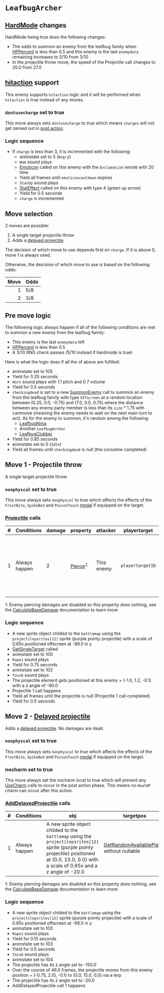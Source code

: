 # `LeafbugArcher`

## [HardMode](../../Damage%20pipeline/HardMode.md) changes
HardMode being true does the following changes:

- The odds to summon an enemy from the leafbug family when [HPPercent](../../Actors%20states/HPPercent.md) is less than 0.5 and this enemy is the last `enemydata` remaining increases to 5/10 from 3/10
- In the projectile throw move, the speed of the Projectile call changes to 20.0 from 27.0

## [hitaction](../../Battle%20flow/Update%20flows/Controlled%20flow.md#enemies-hitaction) support
This enemy supports `hitaction` logic and it will be performed when `hitaction` is true instead of any moves.

### `dontusecharge` set to true
This move always sets `dontusecharge` to true which means `charges` will not get zeroed out in [post action](../../Battle%20flow/Action%20coroutines/DoAction.md#post-action).

### Logic sequence

- If `charge` is less than 3, it is incremented with the following:
    - animstate set to 5 (`Angry`)
    - `Wam` sound plays
    - [Emoticon](../../../Entities/EntityControl/EntityControl%20Methods.md#emoticon) called on this enemy with the `Exclamation` emote with 20 time
    - Yield all frames until `emoticoncooldown` expires
    - `StatUp` sound plays
    - [StatEffect](../../Visual%20rendering/StatEffect.md) called on this enemy with type 4 (green up arrow)
    - Yield for 0.5 seconds
    - `charge` is incremented

## Move selection
2 moves are possible:

1. A single target projectile throw
2. Adds a [delayed projectile](../../Actors%20states/Delayed%20projectile.md)

The decision of which move to use depends first on `charge`. If it is above 0, move 1 is always used.

Otherwise, the deicision of which move to use is based on the following odds:

|Move|Odds|
|---:|----|
|1|5/8|
|2|3/8|

## Pre move logic
The following logic always happen if all of the following conditions are met to summon a new enemy from the leafbug family:

- This enemy is the last `enemydata` left
- [HPPercent](../../Actors%20states/HPPercent.md) is less than 0.5
- A 3/10 RNG check passes (5/10 instead if hardmode is true)

Here is what the logic does if all the of above are fufilled:

- animstate set to 105
- Yield for 0.25 seconds
- `Horn` sound plays with 1.1 pitch and 0.7 volume
- Yield for 0.5 seconds
- `checkingdead` is set to a new [SummonEnemy](../../Actors%20states/Enemy%20party%20members/SummonEnemy.md) call to summon an enemy from the leafbug family with type `Offscreen` at a random location between (0.25, 0.0, -0.75) and (7.0, 0.0, 0.75) where the distance between any enemy party member is less than its `size` * 1.75 with cantmove (meaning the enemy needs to wait on the next main turn to act). As for the enemy to summon, it's random among the following:
    - [LeafbugNinja](LeafbugNinja.md)
    - Another `LeafbugArcher`
    - [LeafbugClubber](LeafbugClubber.md)
- Yield for 0.85 seconds
- animstate set to 0 (`Idle`)
- Yield all frames until `checkingdead` is null (the coroutine completed)

## Move 1 - Projectile throw
A single target projectile throw.

### `nonphyscal` set to true
This move always sets `nonphyscal` to true which affects the effects of the `FrostBite`, `SpikeBod` and `PoisonTouch` [medal](../Enums%20and%20IDs/Medal.md) if equipped on the target.

### [Projectile](../../Damage%20pipeline/Projectile.md) calls

|#|Conditions|damage|property|attacker|playertarget|obj|speed|height|extraargs|destroyparticle|audioonhit|audiomoving|spin|nosound|
|-:|---------|------|--------|--------|-----------|---|-----|------|---------|--------------|----------|-----------|----|------|
|1|Always happen|2|[Pierce](../../Damage%20pipeline/AttackProperty.md)<sup>1</sup>|This enemy|`playertargetID`|A new sprite object childed to the `battlemap` using the `projectilepsrites[12]` sprite (purple pointy projectile) positioned at this enemy + (-1.0, 1.2, -0.1) with a scale of 0.65x and a z angle of -90.0|27.0 (20.0 instead if hardmode is true)|0.0|null|null|null|null|Vector3.zero|false|

1: Enemy piercing damages are disabled so this property does nothing, see the [CalculateBaseDamage](../../Damage%20pipeline/CalculateBaseDamage.md#piercing) documentation to learn more

### Logic sequence

- A new sprite object childed to the `battlemap` using the `projectilepsrites[12]` sprite (purple pointy projectile) with a scale of 0.65x positioned offscreen at -99.0 in y
- [GetSingleTarget](../../Actors%20states/Targetting/GetRandomAvaliablePlayer.md#getsingletarget) called
- animstate set to 100
- `Rope1` sound plays
- Yield for 0.75 seconds
- animstate set to 102
- `Toss6` sound plays
- The projectile element gets positioned at this enemy + (-1.0, 1.2, -0.1) with a z angle of -90.0
- Projectile 1 call happens
- Yield all frames until the projectile is null (Projectile 1 call completed)
- Yield for 0.5 seconds

## Move 2 - [Delayed projectile](../../Actors%20states/Delayed%20projectile.md)
Adds a [delayed projectile](../../Actors%20states/Delayed%20projectile.md). No damages are dealt.

### `nonphyscal` set to true
This move always sets `nonphyscal` to true which affects the effects of the `FrostBite`, `SpikeBod` and `PoisonTouch` [medal](../Enums%20and%20IDs/Medal.md) if equipped on the target.

### nocharm set to true
This move always set the nocharm local to true which will prevent any [UseCharm](../../Battle%20flow/UseCharm.md) calls to occur in the post action phase. This means no `HealHP` charm can occur after this action.

### [AddDelayedProjectile](../../Actors%20states/Delayed%20projectile.md#adddelayedprojectile) calls

|#|Conditions|obj|targetpos|damage|turnstohit|areadamage|property|framespeed|summonedby|hitsound|hitparticle|whilesound|
|-:|---------|---|---------|------|---------|----------|--------|----------|----------|--------|----------|----------|
|1|Always happen|A new sprite object childed to the `battlemap` using the `projectilepsrites[12]` sprite (purple pointy projectile) positioned at (0.0, 15.0, 0.0) with a scale of 0.65x and a z angle of -20.0|[GetRandomAvailablePlayer](../../Actors%20states/Targetting/GetRandomAvaliablePlayer.md) without nullable|3|1|0|[Pierce](../../Damage%20pipeline/AttackProperty.md)<sup>1</sup>|50.0|This enemy|null|null|`@Toss4`|

1: Enemy piercing damages are disabled so this property does nothing, see the [CalculateBaseDamage](../../Damage%20pipeline/CalculateBaseDamage.md#piercing) documentation to learn more

### Logic sequence

- A new sprite object childed to the `battlemap` using the `projectilepsrites[12]` sprite (purple pointy projectile) with a scale of 0.65x positioned offscreen at -99.0 in y
- animstate set to 100
- `Rope1` sound plays
- Yield for 0.15 seconds
- animstate set to 103
- Yield for 0.5 seconds
- `Toss6` sound plays
- animstate set to 104
- The projectile has its z angle set to -150.0
- Over the course of 46.0 frames, the projectile moves from this enemy position + (-0.75, 2.15, -0.1) to (0.0, 15.0, 0.0) via a lerp
- The projectile has its z angle set to -20.0
- AddDelayedProjectile call 1 happens
